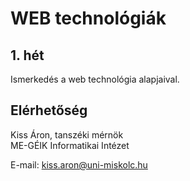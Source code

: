 # WEB technológiák

## 1. hét
Ismerkedés a web technológia alapjaival.

## Elérhetőség
Kiss Áron, tanszéki mérnök<br>
ME-GÉIK Informatikai Intézet

E-mail: kiss.aron@uni-miskolc.hu
